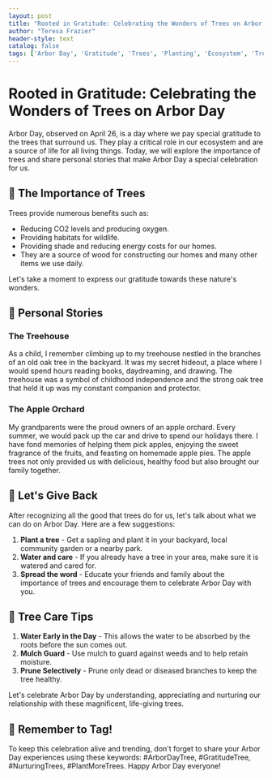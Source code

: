 ```yaml
---
layout: post
title: "Rooted in Gratitude: Celebrating the Wonders of Trees on Arbor Day"
author: "Teresa Frazier"
header-style: text
catalog: false
tags: ['Arbor Day', 'Gratitude', 'Trees', 'Planting', 'Ecosystem', 'Treehouse', 'Apple Orchard', 'Conservation', 'Sustainability']
---
```


# Rooted in Gratitude: Celebrating the Wonders of Trees on Arbor Day  

Arbor Day, observed on April 26, is a day where we pay special gratitude to the trees that surround us. They play a critical role in our ecosystem and are a source of life for all living things. Today, we will explore the importance of trees and share personal stories that make Arbor Day a special celebration for us.  

## 🌳 The Importance of Trees  

Trees provide numerous benefits such as:  
- Reducing CO2 levels and producing oxygen.  
- Providing habitats for wildlife.  
- Providing shade and reducing energy costs for our homes.  
- They are a source of wood for constructing our homes and many other items we use daily.  

Let's take a moment to express our gratitude towards these nature's wonders.  

## 🌱 Personal Stories  

### The Treehouse  

As a child, I remember climbing up to my treehouse nestled in the branches of an old oak tree in the backyard. It was my secret hideout, a place where I would spend hours reading books, daydreaming, and drawing. The treehouse was a symbol of childhood independence and the strong oak tree that held it up was my constant companion and protector.  

### The Apple Orchard  

My grandparents were the proud owners of an apple orchard. Every summer, we would pack up the car and drive to spend our holidays there. I have fond memories of helping them pick apples, enjoying the sweet fragrance of the fruits, and feasting on homemade apple pies. The apple trees not only provided us with delicious, healthy food but also brought our family together.  

## 🌲 Let's Give Back  

After recognizing all the good that trees do for us, let's talk about what we can do on Arbor Day. Here are a few suggestions:  
1. **Plant a tree** - Get a sapling and plant it in your backyard, local community garden or a nearby park.  
2. **Water and care** - If you already have a tree in your area, make sure it is watered and cared for.  
3. **Spread the word** - Educate your friends and family about the importance of trees and encourage them to celebrate Arbor Day with you.  

## 📜 Tree Care Tips  

1. **Water Early in the Day** - This allows the water to be absorbed by the roots before the sun comes out.  
2. **Mulch Guard** - Use mulch to guard against weeds and to help retain moisture.  
3. **Prune Selectively** - Prune only dead or diseased branches to keep the tree healthy.  

Let's celebrate Arbor Day by understanding, appreciating and nurturing our relationship with these magnificent, life-giving trees.  

## 📌 Remember to Tag!  

To keep this celebration alive and trending, don't forget to share your Arbor Day experiences using these keywords: #ArborDayTree, #GratitudeTree, #NurturingTrees, #PlantMoreTrees. Happy Arbor Day everyone!  